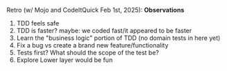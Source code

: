 Retro (w/ Mojo and CodeItQuick Feb 1st, 2025):
**Observations**
1. TDD feels safe
2. TDD is faster? maybe: we coded fast/it appeared to be faster
3. Learn the "business logic" portion of TDD (no domain tests in here yet)
4. Fix a bug vs create a brand new feature/functionality
5. Tests first? What should the scope of the test be?
6. Explore Lower layer would be fun